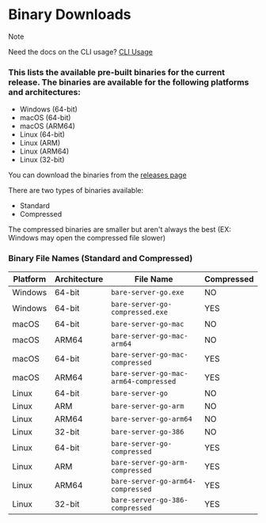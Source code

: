 # Binary Downloads

> [!NOTE]
> Need the docs on the CLI usage? [CLI Usage](./cli.md#usage)

### This lists the available pre-built binaries for the current release. The binaries are available for the following platforms and architectures:

- Windows (64-bit)
- macOS (64-bit)
- macOS (ARM64)
- Linux (64-bit)
- Linux (ARM)
- Linux (ARM64)
- Linux (32-bit)

You can download the binaries from the [releases page](https://github.com/tomphttp/bare-server-go/releases)

There are two types of binaries available:
- Standard 
- Compressed

The compressed binaries are smaller but aren't always the best (EX: Windows may open the compressed file slower)

### Binary File Names (Standard and Compressed)

| Platform | Architecture | File Name | Compressed |
|----------|--------------|-----------| ---------- |
| Windows  | 64-bit       | `bare-server-go.exe` | NO
| Windows  | 64-bit       | `bare-server-go-compressed.exe` | YES |
| macOS    | 64-bit       | `bare-server-go-mac` | NO |
| macOS    | ARM64       | `bare-server-go-mac-arm64` | NO |
| macOS    | 64-bit       | `bare-server-go-mac-compressed` | YES |
| macOS    | ARM64       | `bare-server-go-mac-arm64-compressed` | YES |
| Linux    | 64-bit       | `bare-server-go` | NO |
| Linux    | ARM         | `bare-server-go-arm` | NO |
| Linux    | ARM64       | `bare-server-go-arm64` | NO |
| Linux    | 32-bit       | `bare-server-go-386` | NO |
| Linux    | 64-bit       | `bare-server-go-compressed` | YES |
| Linux    | ARM         | `bare-server-go-arm-compressed` | YES |
| Linux    | ARM64       | `bare-server-go-arm64-compressed` | YES |
| Linux    | 32-bit       | `bare-server-go-386-compressed` | YES |
